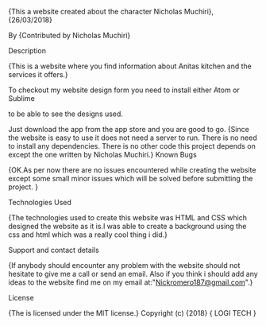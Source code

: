 {This a website created about the character Nicholas Muchiri}, {26/03/2018}

By {Contributed by Nicholas Muchiri}

Description

{This is a website where you find information about Anitas kitchen and the services it offers.}

To checkout my website design form you need to install either Atom or Sublime

to be able to see the designs used.

Just download the app from the app store and you are good to go. {Since the website is easy to use it does not need a server to run. There is no need to install any dependencies. There is no other code this project depends on except the one written by Nicholas Muchiri.}
Known Bugs

{OK.As per now there are no issues encountered while creating the website except some small minor issues which will be solved before submitting the project. }

Technologies Used

{The technologies used to create this website was HTML and CSS which designed the website as it is.I was able to create a background using the css and html which was a really cool thing i did.}

Support and contact details

{If anybody should encounter any problem with the website should not hesitate to give me a call or send an email. Also if you think i should add any ideas to the website find me on my email at:"Nickromero187@gmail.com".}

License

{The is licensed under the MIT license.} Copyright (c) {2018} { LOGI TECH }
